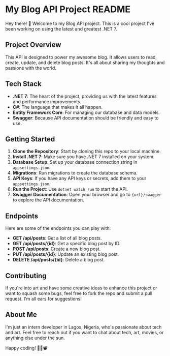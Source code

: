 # My Blog API Project README

Hey there! 👋 Welcome to my Blog API project. This is a cool project I've been working on using the latest and greatest .NET 7.

## Project Overview

This API is designed to power my awesome blog. It allows users to read, create, update, and delete blog posts. It's all about sharing my thoughts and passions with the world.

## Tech Stack

- **.NET 7**: The heart of the project, providing us with the latest features and performance improvements.
- **C#**: The language that makes it all happen.
- **Entity Framework Core**: For managing our database and data models.
- **Swagger**: Because API documentation should be friendly and easy to use.

## Getting Started

1. **Clone the Repository**: Start by cloning this repo to your local machine.
2. **Install .NET 7**: Make sure you have .NET 7 installed on your system.
3. **Database Setup**: Set up your database connection string in `appsettings.json`.
4. **Migrations**: Run migrations to create the database schema.
5. **API Keys**: If you have any API keys or secrets, add them to your `appsettings.json`.
6. **Run the Project**: Use `dotnet watch run` to start the API.
7. **Swagger Documentation**: Open your browser and go to `{url}/swagger` to explore the API documentation.

## Endpoints

Here are some of the endpoints you can play with:

- **GET /api/posts**: Get a list of all blog posts.
- **GET /api/posts/{id}**: Get a specific blog post by ID.
- **POST /api/posts**: Create a new blog post.
- **PUT /api/posts/{id}**: Update an existing blog post.
- **DELETE /api/posts/{id}**: Delete a blog post.

## Contributing

If you're into art and have some creative ideas to enhance this project or want to squash some bugs, feel free to fork the repo and submit a pull request. I'm all ears for suggestions!

## About Me

I'm just an intern developer in Lagos, Nigeria, who's passionate about tech and art. Feel free to reach out if you want to chat about tech, art, movies, or anything else under the sun.

Happy coding! 🚀🎨📽️
